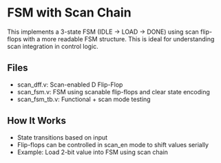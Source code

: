 # FSM with Scan Chain
This implements a 3-state FSM (IDLE → LOAD → DONE) using scan flip-flops with a more readable FSM structure. This is ideal for understanding scan integration in control logic.
## Files
- scan_dff.v: Scan-enabled D Flip-Flop
- scan_fsm.v: FSM using scanable flip-flops and clear state encoding
- scan_fsm_tb.v: Functional + scan mode testing
## How It Works
- State transitions based on input
- Flip-flops can be controlled in scan_en mode to shift values serially
- Example: Load 2-bit value into FSM using scan chain
